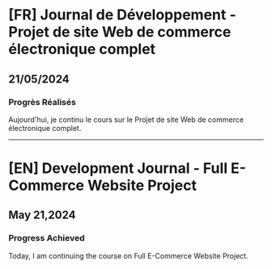 # [FR] Journal de Développement - Projet de site Web de commerce électronique complet

## 21/05/2024

### Progrès Réalisés

Aujourd'hui, je continu le cours sur le Projet de site Web de commerce électronique complet.

---

# [EN] Development Journal - Full E-Commerce Website Project

## May 21,2024

### Progress Achieved

Today, I am continuing the course on Full E-Commerce Website Project.
